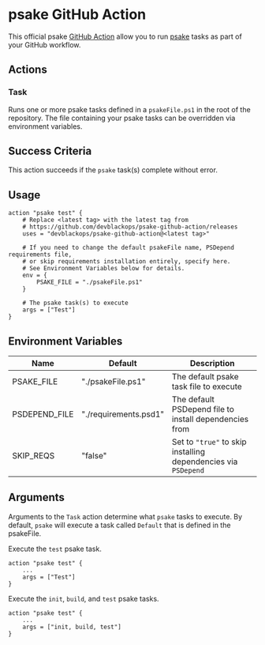 # psake GitHub Action

This official psake [GitHub Action](https://github.com/features/actions) allow you to run [psake](https://github.com/psake/psake) tasks as part of your GitHub workflow.

## Actions

### Task

Runs one or more psake tasks defined in a `psakeFile.ps1` in the root of the repository.
The file containing your psake tasks can be overridden via environment variables.

## Success Criteria

This action succeeds if the `psake` task(s) complete without error.

## Usage

```hcl
action "psake test" {
    # Replace <latest tag> with the latest tag from
    # https://github.com/devblackops/psake-github-action/releases
    uses = "devblackops/psake-github-action@<latest tag>"

    # If you need to change the default psakeFile name, PSDepend requirements file,
    # or skip requirements installation entirely, specify here.
    # See Environment Variables below for details.
    env = {
        PSAKE_FILE = "./psakeFile.ps1"
    }

    # The psake task(s) to execute
    args = ["Test"]
}
```

## Environment Variables

| Name | Default | Description |
|------|---------|-------------|
| PSAKE_FILE     | "./psakeFile.ps1"     | The default psake task file to execute
| PSDEPEND_FILE  | "./requirements.psd1" | The default PSDepend file to install dependencies from
| SKIP_REQS      | "false"               | Set to `"true"` to skip installing dependencies via `PSDepend`

## Arguments

Arguments to the `Task` action determine what `psake` tasks to execute.
By default, `psake` will execute a task called `Default` that is defined in the psakeFile.

Execute the `test` psake task.

```hcl
action "psake test" {
    ...
    args = ["Test"]
}
```

Execute the `init`, `build`, and `test` psake tasks.

```hcl
action "psake test" {
    ...
    args = ["init, build, test"]
}
```
